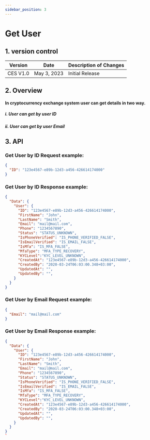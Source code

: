 ```yaml
---
sidebar_position: 3
---
```


# Get User

## 1. version control

| Version  | Date        | Description of Changes |
| -------- | ----------- | ---------------------- |
| CES V1.0 | May 3, 2023 | Initial Release        |

## 2. Overview

#### In cryptocurrency exchange system user can get details in two way.

##### i. User can get by user ID

##### ii. User can get by user Email

## 3. API

### Get User by ID Request example:

```json
{
  "ID": "123e4567-e89b-12d3-a456-426614174000"
}
```

### Get User by ID Response example:

```json
{
  "Data": {
    "User": {
      "ID": "123e4567-e89b-12d3-a456-426614174000",
      "FirstName": "John",
      "LastName": "Smith",
      "Email": "mail@mail.com",
      "Phone": "1234567890",
      "Status": "STATUS_UNKNOWN",
      "IsPhoneVerified": "IS_PHONE_VERIFIED_FALSE",
      "IsEmailVerified": "IS_EMAIL_FALSE",
      "IsMfa": "IS_MFA_FALSE",
      "MfaType": "MFA_TYPE_RECOVERY",
      "KYCLevel":"KYC_LEVEL_UNKNOWN",
      "CreatedAt": "123e4567-e89b-12d3-a456-426614174000",
      "CreatedBy": "2020-03-24T06:03:00.348+03:00",
      "UpdatedAt": "",
      "UpdatedBy": "",
    }
  }
}
```

### Get User by Email Request example:

```json
{
  "Email": "mail@mail.com"
}
```
### Get User by Email Response example:

```json
{
  "Data": {
    "User": {
      "ID": "123e4567-e89b-12d3-a456-426614174000",
      "FirstName": "John",
      "LastName": "Smith",
      "Email": "mail@mail.com",
      "Phone": "1234567890",
      "Status": "STATUS_UNKNOWN",
      "IsPhoneVerified": "IS_PHONE_VERIFIED_FALSE",
      "IsEmailVerified": "IS_EMAIL_FALSE",
      "IsMfa": "IS_MFA_FALSE",
      "MfaType": "MFA_TYPE_RECOVERY",
      "KYCLevel":"KYC_LEVEL_UNKNOWN",
      "CreatedAt": "123e4567-e89b-12d3-a456-426614174000",
      "CreatedBy": "2020-03-24T06:03:00.348+03:00",
      "UpdatedAt": "",
      "UpdatedBy": "",
    }
  }
}
`
```
